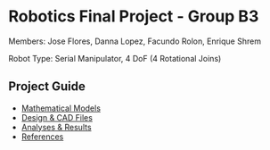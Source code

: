 # Robotics Final Project - Group B3

Members: Jose Flores, Danna Lopez, Facundo Rolon, Enrique Shrem

Robot Type: Serial Manipulator, 4 DoF (4 Rotational Joins)

## Project Guide
- [Mathematical Models](Mathematical%20Models)
- [Design & CAD Files](Design%20&%20CAD%20Files)
- [Analyses & Results](Analyses%20&%20Results)
- [References](References)
